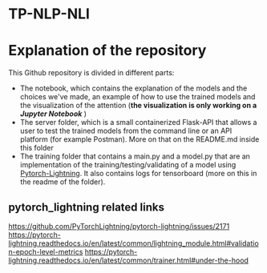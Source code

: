 # TP-NLP-NLI

# Explanation of the repository

This Github repository is divided in different parts:

- The notebook, which contains the explanation of the models and the choices we've made, an example of how to use the trained models and the visualization of the attention (**the visualization is only working on a _Jupyter Notebook_** )
- The server folder, which is a small containerized Flask-API that allows a user to test the trained models from the command line or an API platform (for example Postman). More on that on the README.md inside this folder
- The training folder that contains a main.py and a model.py that are an implementation of the training/testing/validating of a model using [Pytorch-Lightning](https://www.pytorchlightning.ai). It also contains logs for tensorboard (more on this in the readme of the folder).

## pytorch_lightning related links

https://github.com/PyTorchLightning/pytorch-lightning/issues/2171
https://pytorch-lightning.readthedocs.io/en/latest/common/lightning_module.html#validation-epoch-level-metrics
https://pytorch-lightning.readthedocs.io/en/latest/common/trainer.html#under-the-hood
